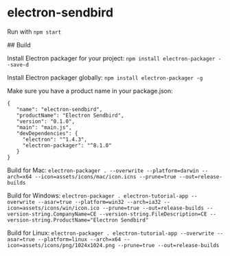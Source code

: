 # electron-sendbird

Run with ```npm start```

## Build

Install Electron packager for your project:
```npm install electron-packager --save-d```

Install Electron packager globally:
```npm install electron-packager -g```

Make sure you have a product name in your package.json:
```
{
   "name": "electron-sendbird",
   "productName": "Electron Sendbird",
   "version": "0.1.0",
   "main": "main.js",
   "devDependencies": {
     "electron": "^1.4.3",
     "electron-packager": "^8.1.0"
   }
}
```

Build for Mac:
```electron-packager . --overwrite --platform=darwin --arch=x64 --icon=assets/icons/mac/icon.icns --prune=true --out=release-builds```

Build for Windows:
```electron-packager . electron-tutorial-app --overwrite --asar=true --platform=win32 --arch=ia32 --icon=assets/icons/win/icon.ico --prune=true --out=release-builds --version-string.CompanyName=CE --version-string.FileDescription=CE --version-string.ProductName="Electron Sendbird"```

Build for Linux:
```electron-packager . electron-tutorial-app --overwrite --asar=true --platform=linux --arch=x64 --icon=assets/icons/png/1024x1024.png --prune=true --out=release-builds```

